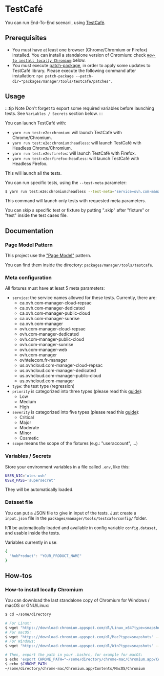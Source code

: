 # TestCafé

You can run End-To-End scenarii, using [TestCafé](https://devexpress.github.io/testcafe/).

## Prerequisites

- You must have at least one browser (Chrome/Chromium or Firefox) installed. You can install a standalone version of Chromium: check [`How-to install locally Chromium`](#how-to-install-locally-chromium) below.
- You must execute [patch-package](https://github.com/ds300/patch-package), in order to apply some updates to TestCafé library. Please execute the following command after installation: `npx patch-package --patch-dir="packages/manager/tools/testcafe/patches"`.

## Usage

:::tip Note
Don't forget to export some required variables before launching tests. See `Variables / Secrets` section below.
:::

You can launch TestCafé with:

- `yarn run test:e2e:chromium`: will launch TestCafé with Chrome/Chromium.
- `yarn run test:e2e:chromium:headless`: will launch TestCafé with Headless Chrome/Chromium.
- `yarn run test:e2e:firefox`: will launch TestCafé with Firefox.
- `yarn run test:e2e:firefox:headless`: will launch TestCafé with Headless Firefox.

This will launch all the tests.

You can run specific tests, using the `--test-meta` parameter:

```bash
$ yarn run test:e2e:chromium:headless --test-meta="service=ovh.com-manager,severity=critical,priority=high,type=regression"
```

This command will launch only tests with requested meta parameters.

You can skip a specific test or fixture by putting ".skip" after "fixture" or "test" inside the test cases file.

## Documentation

### Page Model Pattern

This project use the ["Page Model"](https://devexpress.github.io/testcafe/documentation/recipes/extract-reusable-test-code/use-page-model.html) pattern.

You can find them inside the directory: `packages/manager/tools/testcafe`.

### Meta configuration

All fixtures must have at least 5 meta parameters:

- `service`: the service names allowed for these tests. Currently, there are:
  - ca.ovh.com-manager-cloud-repsac
  - ca.ovh.com-manager-dedicated
  - ca.ovh.com-manager-public-cloud
  - ca.ovh.com-manager-sunrise
  - ca.ovh.com-manager
  - ovh.com-manager-cloud-repsac
  - ovh.com-manager-dedicated
  - ovh.com-manager-public-cloud
  - ovh.com-manager-sunrise
  - ovh.com-manager-web
  - ovh.com-manager
  - ovhtelecom.fr-manager
  - us.ovhcloud.com-manager-cloud-repsac
  - us.ovhcloud.com-manager-dedicated
  - us.ovhcloud.com-manager-public-cloud
  - us.ovhcloud.com-manager
- `type`: the test type (regression)
- `priority` is categorized into three types (please read this [guide](https://www.utest.com/articles/severity-priority-in-testing-introduction-differences)):
  - Low
  - Medium
  - High
- `severity` is categorized into five types (please read this [guide](https://www.utest.com/articles/severity-priority-in-testing-introduction-differences)):
  - Critical
  - Major
  - Moderate
  - Minor
  - Cosmetic
- `scope` means the scope of the fixtures (e.g.: "useraccount", ...)

### Variables / Secrets

Store your environment variables in a file called `.env`, like this:

```bash
USER_NIC='oles-ovh'
USER_PASS='supersecret'
```

They will be automatically loaded.

### Dataset file

You can put a JSON file to give in input of the tests. Just create a `input.json` file in the `packages/manager/tools/testcafe/config/` folder.

It'll be automatically loaded and available in config variable `config.dataset`, and usable inside the tests.

Variables currently in use:

```bash
{
  "hubProduct": "YOUR_PRODUCT_NAME"
}
```

## How-tos

### How-to install locally Chromium

You can download the last standalone copy of Chromium for Windows / macOS or GNU/Linux:

```bash
$ cd ~/some/directory

# For Linux:
$ wget "https://download-chromium.appspot.com/dl/Linux_x64?type=snapshots" --no-check-certificate -q -O chrome.zip && unzip chrome.zip
# For macOS:
$ wget "https://download-chromium.appspot.com/dl/Mac?type=snapshots" --no-check-certificate -q -O chrome.zip && unzip chrome.zip
# For Windows:
$ wget "https://download-chromium.appspot.com/dl/Win?type=snapshots" --no-check-certificate -q -O chrome.zip && unzip chrome.zip

# Then, export the path in your .bashrc, for example for macOS:
$ echo 'export CHROME_PATH="~/some/directory/chrome-mac/Chromium.app/Contents/MacOS/Chromium"' >> ~/.bashrc
$ echo $CHROME_PATH
~/some/directory/chrome-mac/Chromium.app/Contents/MacOS/Chromium
```

